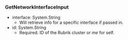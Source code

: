 ### GetNetworkInterfaceInput


- interface: System.String
  - Will retrieve info for a specific interface if passed in.
- id: System.String
  - Required. ID of the Rubrik cluster or *me* for self.
